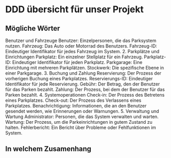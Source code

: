 # DDD übersicht für unser Projekt

## Mögliche Wörter

Benutzer und Fahrzeuge
Benutzer: Einzelpersonen, die das Parksystem nutzen.
Fahrzeug: Das Auto oder Motorrad des Benutzers.
Fahrzeug-ID: Eindeutiger Identifikator für jedes Fahrzeug im System.
2. Parkplätze und Einrichtungen
Parkplatz: Ein einzelner Stellplatz für ein Fahrzeug.
Parkplatz-ID: Eindeutiger Identifikator für jeden Parkplatz.
Parkgarage: Eine Einrichtung mit mehreren Parkplätzen.
Stockwerk: Die spezifische Ebene in einer Parkgarage.
3. Buchung und Zahlung
Reservierung: Der Prozess der vorherigen Buchung eines Parkplatzes.
Reservierungs-ID: Eindeutiger Identifikator für jede Reservierung.
Gebühr: Der Betrag, den der Benutzer für das Parken bezahlt.
Zahlung: Der Prozess, bei dem der Benutzer für das Parken bezahlt.
4. Systemoperationen
Check-in: Der Prozess des Betretens eines Parkplatzes.
Check-out: Der Prozess des Verlassens eines Parkplatzes.
Benachrichtigung: Informationen, die an den Benutzer gesendet werden, wie Erinnerungen oder Warnungen.
5. Verwaltung und Wartung
Administrator: Personen, die das System verwalten und warten.
Wartung: Der Prozess, um die Parkeinrichtungen in gutem Zustand zu halten.
Fehlerbericht: Ein Bericht über Probleme oder Fehlfunktionen im System.

## In welchem Zusamenhang
